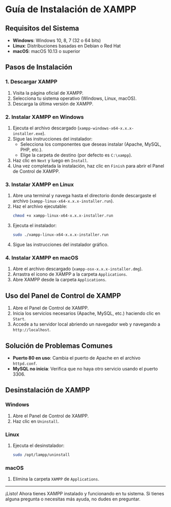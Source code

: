 # Guía de Instalación de XAMPP

## Requisitos del Sistema

- **Windows**: Windows 10, 8, 7 (32 o 64 bits)
- **Linux**: Distribuciones basadas en Debian o Red Hat
- **macOS**: macOS 10.13 o superior

## Pasos de Instalación

### 1. Descargar XAMPP

1. Visita la página oficial de XAMPP.
2. Selecciona tu sistema operativo (Windows, Linux, macOS).
3. Descarga la última versión de XAMPP.

### 2. Instalar XAMPP en Windows

1. Ejecuta el archivo descargado (`xampp-windows-x64-x.x.x-installer.exe`).
2. Sigue las instrucciones del instalador:
    - Selecciona los componentes que deseas instalar (Apache, MySQL, PHP, etc.).
    - Elige la carpeta de destino (por defecto es `C:\xampp`).
3. Haz clic en `Next` y luego en `Install`.
4. Una vez completada la instalación, haz clic en `Finish` para abrir el Panel de Control de XAMPP.

### 3. Instalar XAMPP en Linux

1. Abre una terminal y navega hasta el directorio donde descargaste el archivo (`xampp-linux-x64-x.x.x-installer.run`).
2. Haz el archivo ejecutable:
    ```bash
    chmod +x xampp-linux-x64-x.x.x-installer.run
    ```
3. Ejecuta el instalador:
    ```bash
    sudo ./xampp-linux-x64-x.x.x-installer.run
    ```
4. Sigue las instrucciones del instalador gráfico.

### 4. Instalar XAMPP en macOS

1. Abre el archivo descargado (`xampp-osx-x.x.x-installer.dmg`).
2. Arrastra el icono de XAMPP a la carpeta `Applications`.
3. Abre XAMPP desde la carpeta `Applications`.

## Uso del Panel de Control de XAMPP

1. Abre el Panel de Control de XAMPP.
2. Inicia los servicios necesarios (Apache, MySQL, etc.) haciendo clic en `Start`.
3. Accede a tu servidor local abriendo un navegador web y navegando a `http://localhost`.

## Solución de Problemas Comunes

- **Puerto 80 en uso**: Cambia el puerto de Apache en el archivo `httpd.conf`.
- **MySQL no inicia**: Verifica que no haya otro servicio usando el puerto 3306.

## Desinstalación de XAMPP

### Windows

1. Abre el Panel de Control de XAMPP.
2. Haz clic en `Uninstall`.

### Linux

1. Ejecuta el desinstalador:
    ```bash
    sudo /opt/lampp/uninstall
    ```

### macOS

1. Elimina la carpeta `XAMPP` de `Applications`.

---

¡Listo! Ahora tienes XAMPP instalado y funcionando en tu sistema. Si tienes alguna pregunta o necesitas más ayuda, no dudes en preguntar.
